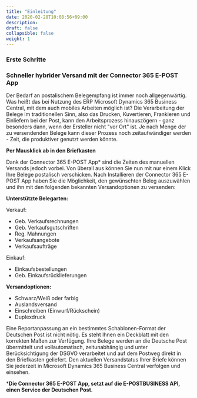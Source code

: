 ```yaml
---
title: "Einleitung"
date: 2020-02-28T10:08:56+09:00
description: 
draft: false
collapsible: false
weight: 1
---
```

### Erste Schritte

### Schneller hybrider Versand mit der Connector 365 E-POST App

Der Bedarf an postalischem Belegempfang ist immer noch allgegenwärtig. Was heißt das bei Nutzung des ERP Microsoft Dynamics 365 Business Central, mit dem auch mobiles Arbeiten möglich ist? Die Verarbeitung der Belege im traditionellen Sinn, also das Drucken, Kuvertieren, Frankieren und Einliefern bei der Post, kann den Arbeitsprozess hinauszögern - ganz besonders dann, wenn der Ersteller nicht "vor Ort" ist. Je nach Menge der zu versendenden Belege kann dieser Prozess noch zeitaufwändiger werden - Zeit, die produktiver genutzt werden könnte.

**Per Mausklick ab in den Briefkasten**

Dank der Connector 365 E-POST App* sind die Zeiten des manuellen Versands jedoch vorbei. Von überall aus können Sie nun mit nur einem Klick Ihre Belege postalisch verschicken. Nach Installieren der Connector 365 E-POST App haben Sie die Möglichkeit, den gewünschten Beleg auszuwählen und ihn mit den folgenden bekannten Versandoptionen zu versenden:

**Unterstützte Belegarten:**

Verkauf:
- Geb. Verkaufsrechnungen
- Geb. Verkaufsgutschriften
- Reg. Mahnungen
- Verkaufsangebote
- Verkaufsaufträge

Einkauf:
- Einkaufsbestellungen
- Geb. Einkaufsrücklieferungen


**Versandoptionen:**
- Schwarz/Weiß oder farbig
- Auslandsversand
- Einschreiben (Einwurf/Rückschein)
- Duplexdruck

Eine Reportanpassung an ein bestimmtes Schablonen-Format der Deutschen Post ist nicht nötig. Es steht Ihnen ein Deckblatt mit den korrekten Maßen zur Verfügung. Ihre Belege werden an die Deutsche Post übermittelt und vollautomatisch, zeitunabhängig und unter Berücksichtigung der DSGVO verarbeitet und auf dem Postweg direkt in den Briefkasten geliefert. Den aktuellen Versandstatus Ihrer Briefe können Sie jederzeit in Microsoft Dynamics 365 Business Central verfolgen und einsehen.



***Die Connector 365 E-POST App, setzt auf die E-POSTBUSINESS API, einen Service der Deutschen Post.**